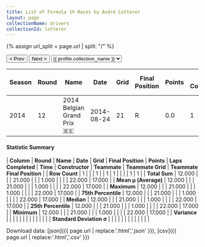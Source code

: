 ```yaml
---
title: List of Formula 1® Races by André Lotterer
layout: page
collectionName: drivers
collectionId: lotterer
---
```


{% assign url_split = page.url | split: "/" %}
<div id="collection-navigation">
<button onclick="selector.options[selector.selectedIndex-1].value && (window.location = selector.options[selector.selectedIndex-1].value);">&lt; Prev</button>
<button onclick="selector.options[selector.selectedIndex+1].value && (window.location = selector.options[selector.selectedIndex+1].value);">Next &gt;</button>
<select id="selector" onchange="this.options[this.selectedIndex].value && (window.location = this.options[this.selectedIndex].value);">
  {% for collectionId in site.data[page.collectionName].refs %}
    {% if collectionId == page.collectionId %}
      {% assign selected = "selected" %}
    {% else %}
      {% assign selected = "" %}
    {% endif %}
    {% assign profile = site.data[page.collectionName][collectionId].profile %}
    <option value="/f1/{{ page.collectionName }}/{{ collectionId }}/{{ url_split[4] }}" {{ selected }}>{{ profile.collection_name }}</option>
  {% endfor %}
</select>
</div>

| Season | Round | Name | Date | Grid | Final Position | Points | Laps Completed | Time | Constructor | Teammate | Teammate Grid | Teammate Final Position |
|--|--|--|--|--|--|--|--|--|--|--|--|--|
| 2014 | 12 | 2014 Belgian Grand Prix 🇧🇪 | 2014-08-24 | 21 | R | 0.0 | 1 |   | Caterham 🇲🇾 | [Marcus Ericsson 🇸🇪](/f1/drivers/ericsson) | 22 | 17 |

#### Statistic Summary

| **Column** | **Round** | **Name** | **Date** | **Grid** | **Final Position** | **Points** | **Laps Completed** | **Time** | **Constructor** | **Teammate** | **Teammate Grid** | **Teammate Final Position** |
| **Row Count** | 1 |  |  | 1 |  | 1 | 1 |  |  |  | 1 | 1 |
| **Total Sum** | 12.000 |  |  | 21.000 |  |  | 1.000 |  |  |  | 22.000 | 17.000 |
| **Mean μ (Average)** | 12.000 |  |  | 21.000 |  |  | 1.000 |  |  |  | 22.000 | 17.000 |
| **Maximum** | 12.000 |  |  | 21.000 |  |  | 1.000 |  |  |  | 22.000 | 17.000 |
| **75th Percentile** | 12.000 |  |  | 21.000 |  |  | 1.000 |  |  |  | 22.000 | 17.000 |
| **Median** | 12.000 |  |  | 21.000 |  |  | 1.000 |  |  |  | 22.000 | 17.000 |
| **25th Percentile** | 12.000 |  |  | 21.000 |  |  | 1.000 |  |  |  | 22.000 | 17.000 |
| **Minimum** | 12.000 |  |  | 21.000 |  |  | 1.000 |  |  |  | 22.000 | 17.000 |
| **Variance** |  |  |  |  |  |  |  |  |  |  |  |  |
| **Standard Deviation σ** |  |  |  |  |  |  |  |  |  |  |  |  |

Download data: [json]({{ page.url | replace:'.html','.json' }}), [csv]({{ page.url | replace:'.html','.csv' }})
